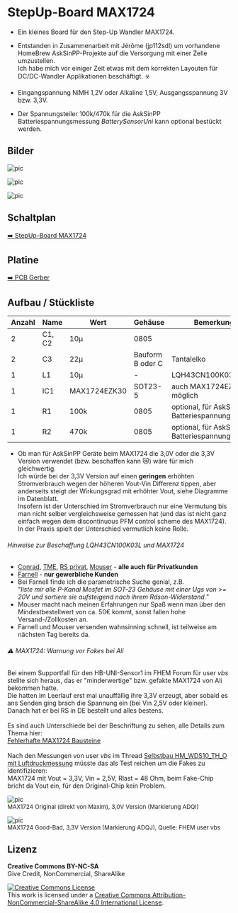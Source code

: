 
# StepUp-Board MAX1724

- Ein kleines Board für den Step-Up Wandler MAX1724.

- Entstanden in Zusammenarbeit mit Jérôme (jp112sdl) um vorhandene HomeBrew AskSinPP-Projekte auf die Versorgung mit einer Zelle umzustellen.<br>
  Ich habe mich vor einiger Zeit etwas mit dem korrekten Layouten für DC/DC-Wandler Applikationen beschäftigt. :biohazard:

- Eingangspannung NiMH 1,2V oder Alkaline 1,5V, Ausgangsspannung 3V bzw. 3,3V.

- Der Spannungsteiler 100k/470k für die AskSinPP Batteriespannungsmessung *BatterySensorUni* kann optional bestückt werden.


## Bilder

![pic](Images/StepUp_Board_MAX1724_1.jpg)

![pic](Images/StepUp_Board_MAX1724_2.jpg)

![pic](Images/StepUp_Board_MAX1724_3.jpg)


## Schaltplan

[:arrow_right: StepUp-Board MAX1724](https://github.com/TomMajor/SmartHome/tree/master/PCB/StepUp_Board_MAX1724/Files/StepUp_Board_MAX1724.pdf)


## Platine

[:arrow_right: PCB Gerber](Gerber)


## Aufbau / Stückliste

| Anzahl	| Name	    | Wert	            | Gehäuse       | Bemerkungen |
|---|---|---|---|---|
| 2 | C1, C2 | 10µ            | 0805	| |
| 2 | C3   | 22µ              | Bauform B oder C | Tantalelko |
| 1 | L1   | 10µ              | - | LQH43CN100K03L |
| 1 | IC1  | MAX1724EZK30     | SOT23-5 | auch MAX1724EZK33 möglich |
| 1 | R1   | 100k             | 0805	| optional, für AskSinPP Batteriespannungsmessung |
| 1 | R2   | 470k             | 0805	| optional, für AskSinPP Batteriespannungsmessung |

- Ob man für AskSinPP Geräte beim MAX1724 die 3,0V oder die 3,3V Version verwendet (bzw. beschaffen kann :crying_cat_face:) wäre für mich gleichwertig.<br>
Ich würde bei der 3,3V Version auf einen **geringen** erhöhten Stromverbrauch wegen der höheren Vout-Vin Differenz tippen, aber anderseits steigt der Wirkungsgrad mit erhöhter Vout, siehe Diagramme im Datenblatt.<br>
Insofern ist der Unterschied im Stromverbrauch nur eine Vermutung bis man nicht selber vergleichsweise gemessen hat (und das ist nicht ganz einfach wegen dem discontinuous PFM control scheme des MAX1724).<br>
In der Praxis spielt der Unterschied vermutlich keine Rolle.

###### Hinweise zur Beschaffung LQH43CN100K03L und MAX1724

- [Conrad](https://www.conrad.de), [TME](https://www.tme.eu/de), [RS privat](https://www.rsonline-privat.de), [Mouser](https://www.mouser.de) - **alle auch für Privatkunden**
- [Farnell](https://de.farnell.com) - **nur gewerbliche Kunden**
- Bei Farnell finde ich die parametrische Suche genial, z.B.<br>
"*liste mir alle P-Kanal Mosfet im SOT-23 Gehäuse mit einer Ugs von >= 20V und sortiere sie aufsteigend nach ihrem Rdson-Widerstand.*"
- Mouser macht nach meinen Erfahrungen nur Spaß wenn man über den Mindestbestellwert von ca. 50€ kommt, sonst fallen hohe Versand-/Zollkosten an.
- Farnell und Mouser versenden wahnsinning schnell, ist teilweise am nächsten Tag bereits da.

###### :warning: MAX1724: Warnung vor Fakes bei Ali

Bei einem Supportfall für den HB-UNI-Sensor1 im FHEM Forum für user *vbs* stellte sich heraus, das er "minderwertige" bzw. gefakte MAX1724 von Ali bekommen hatte.<br>
Die hatten im Leerlauf erst mal unauffällig ihre 3,3V erzeugt, aber sobald es ans Senden ging brach die Spannung ein (bei Vin 2,5V oder kleiner).<br>
Danach hat er bei RS in DE bestellt und alles bestens.<br><br>
Es sind auch Unterschiede bei der Beschriftung zu sehen, alle Details zum Thema hier:<br>
[Fehlerhafte MAX1724 Bausteine](https://forum.fhem.de/index.php/topic,100165.0.html)<br><br>
Nach den Messungen von user *vbs* im Thread [Selbstbau HM_WDS10_TH_O mit Luftdruckmessung](https://forum.fhem.de/index.php/topic,20620.msg930511.html#msg930511) müsste das als Test reichen um die Fakes zu identifizieren:<br>
MAX1724 mit Vout = 3,3V, Vin = 2,5V, Rlast = 48 Ohm, beim Fake-Chip bricht da Vout ein, für den Original-Chip kein Problem.<br>

![pic](Images/MAX1724_Original.jpg)<br>
<font size="-1">MAX1724 Original (direkt von Maxim), 3,0V Version (Markierung ADQI)</font>

![pic](Images/MAX1724_Good_Bad.jpg)<br>
<font size="-1">MAX1724 Good-Bad, 3,3V Version (Markierung ADQJ), Quelle: FHEM user vbs</font>


## Lizenz

**Creative Commons BY-NC-SA**<br>
Give Credit, NonCommercial, ShareAlike

<a rel="license" href="http://creativecommons.org/licenses/by-nc-sa/4.0/"><img alt="Creative Commons License" style="border-width:0" src="https://i.creativecommons.org/l/by-nc-sa/4.0/88x31.png" /></a><br />This work is licensed under a <a rel="license" href="http://creativecommons.org/licenses/by-nc-sa/4.0/">Creative Commons Attribution-NonCommercial-ShareAlike 4.0 International License</a>.
